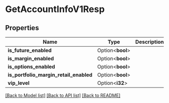 # GetAccountInfoV1Resp

## Properties

Name | Type | Description | Notes
------------ | ------------- | ------------- | -------------
**is_future_enabled** | Option<**bool**> |  | [optional]
**is_margin_enabled** | Option<**bool**> |  | [optional]
**is_options_enabled** | Option<**bool**> |  | [optional]
**is_portfolio_margin_retail_enabled** | Option<**bool**> |  | [optional]
**vip_level** | Option<**i32**> |  | [optional]

[[Back to Model list]](../README.md#documentation-for-models) [[Back to API list]](../README.md#documentation-for-api-endpoints) [[Back to README]](../README.md)



